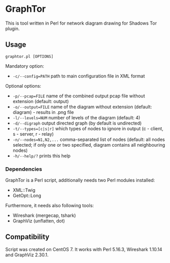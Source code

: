 # GraphTor

This is tool written in Perl for network diagram drawing for Shadows Tor plugin.

## Usage
``graphtor.pl [OPTIONS]``

Mandatory option:
* ``-c/--config=PATH``    path to main configuration file in XML format
  
Optional options:
* ``-p/--pcap=FILE``      	name of the combined output pcap file without extension (default: output)
* ``-o/--output=FILE``    	name of the diagram without extension (default: diagram) - results in .png file
* ``-l/--levels=NUM``     	number of levels of the diagram (default: 4)
* ``-d/--digraph``        	output directed graph (by default is undirected)
* ``-t/--types=[c|s|r]``		which types of nodes to ignore in output (c - client, s - server, r - relay)
* ``-n/--nodes=N1,N2,...``	comma-separated list of nodes (default: all nodes selected; if only one or two specified, diagram contains all neighbouring nodes)
* ``-h/--help/?``				prints this help

### Dependencies
GraphTor is a Perl script, additionally needs two Perl modules installed:
* XML::Twig
* GetOpt::Long

Furthermore, it needs also following tools:
* Wireshark (mergecap, tshark)
* GraphViz (unflatten, dot)

## Compatibility
Script was created on CentOS 7. It works with Perl 5.16.3, Wireshark 1.10.14 and GraphViz 2.30.1.

